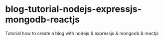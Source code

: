 # blog-tutorial-nodejs-expressjs-mongodb-reactjs
Tutorial how to create a blog with nodejs &amp; expressjs &amp; mongodb &amp; reactjs
